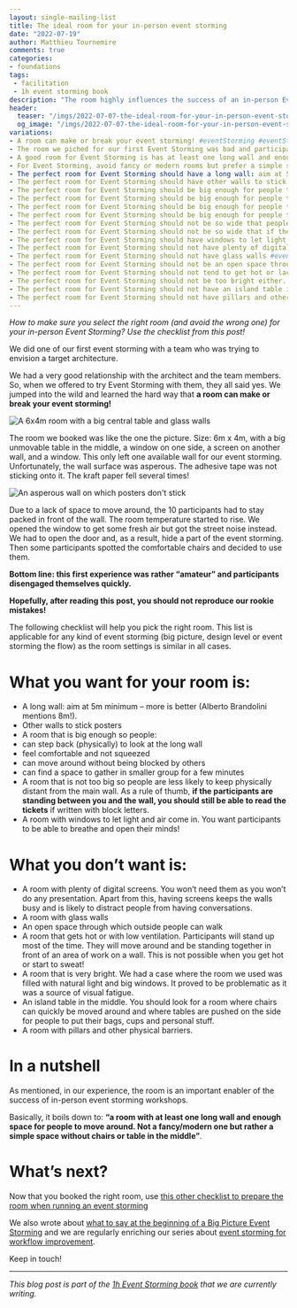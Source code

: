 ```yaml
---
layout: single-mailing-list
title: The ideal room for your in-person event storming
date: "2022-07-19"
author: Matthieu Tournemire
comments: true
categories:
- foundations
tags:
 - facilitation
 - 1h event storming book
description: "The room highly influences the success of an in-person Event Storming. This short post lists what you should look for when selecting a room and what you should try to avoid."
header:
  teaser: "/imgs/2022-07-07-the-ideal-room-for-your-in-person-event-storming/EmptyRoom-teaser72.jpg"
  og_image: "/imgs/2022-07-07-the-ideal-room-for-your-in-person-event-storming/EmptyRoom-og.jpg"
variations:
- A room can make or break your event storming! #eventStorming #eventStormingJournal #workshop #facilitation
- The room we piched for our first Event Storming was bad and participants disengaged quickly. Read this post to avoid our rookie mistakes! #eventStorming #eventStormingJournal #workshop #facilitation
- A good room for Event Storming is has at least one long wall and enough space for people to move around. #eventStorming #eventStormingJournal #workshop #facilitation
- For Event Storming, avoid fancy or modern rooms but prefer a simple space without chairs or table in the middle! #eventStorming #eventStormingJournal #workshop #facilitation
- The perfect room for Event Storming should have a long wall: aim at 5m minimum, more is better, @ziobrando mentions 8m! #eventStorming #eventStormingJournal #workshop #facilitation
- The perfect room for Event Storming should have other walls to stick posters #eventStorming #eventStormingJournal #workshop #facilitation
- The perfect room for Event Storming should be big enough for people to step back (physically) to look at the long wall #eventStorming #eventStormingJournal #workshop #facilitation
- The perfect room for Event Storming should be big enough for people to feel comfortable and not squeezed #eventStorming #eventStormingJournal #workshop #facilitation
- The perfect room for Event Storming should be big enough for people to move around without being blocked by others #eventStorming #eventStormingJournal #workshop #facilitation
- The perfect room for Event Storming should be big enough for people to gather in smaller group for a few minutes #eventStorming #eventStormingJournal #workshop #facilitation
- The perfect room for Event Storming should not be so wide that people keep physically distant from the main wall #eventStorming #eventStormingJournal #workshop #facilitation
- The perfect room for Event Storming should not be so wide that if the participants are standing between you and the wall, you cannot read the tickets! #eventStorming #eventStormingJournal #workshop #facilitation
- The perfect room for Event Storming should have windows to let light and air come in. #eventStorming #eventStormingJournal #workshop #facilitation
- The perfect room for Event Storming should not have plenty of digital screens #eventStorming #eventStormingJournal #workshop #facilitation
- The perfect room for Event Storming should not have glass walls #eventStorming #eventStormingJournal #workshop #facilitation
- The perfect room for Event Storming should not be an open space through which outside people can walk #eventStorming #eventStormingJournal #workshop #facilitation
- The perfect room for Event Storming should not tend to get hot or lack ventilation #eventStorming #eventStormingJournal #workshop #facilitation
- The perfect room for Event Storming should not be too bright either. #eventStorming #eventStormingJournal #workshop #facilitation
- The perfect room for Event Storming should not have an island table in the middle #eventStorming #eventStormingJournal #workshop #facilitation
- The perfect room for Event Storming should not have pillars and other physical barriers. #eventStorming #eventStormingJournal #workshop #facilitation
---
```

_How to make sure you select the right room (and avoid the wrong one) for your in-person Event Storming? Use the checklist from this post!_

We did one of our first event storming with a team who was trying to envision a target architecture.

We had a very good relationship with the architect and the team members. So, when we offered to try Event Storming with them, they all said yes. We jumped into the wild and learned the hard way that **a room can make or break your event storming!**

![A 6x4m room with a big central table and glass walls]({{site.url}}{{site.baseurl}}/imgs/2022-07-07-the-ideal-room-for-your-in-person-event-storming/WrongRoomForEventStorming72.jpg)

The room we booked was like the one the picture. Size: 6m x 4m, with a big unmovable table in the middle, a window on one side, a screen on another wall, and a window. This only left one available wall for our event storming. Unfortunately, the wall surface was asperous. The adhesive tape was not sticking onto it. The kraft paper fell several times!

![An asperous wall on which posters don't stick]({{site.url}}{{site.baseurl}}/imgs/2022-07-07-the-ideal-room-for-your-in-person-event-storming/AsperousWall72.jpg)

Due to a lack of space to move around, the 10 participants had to stay packed in front of the wall. The room temperature started to rise. We opened the window to get some fresh air but got the street noise instead. We had to open the door and, as a result, hide a part of the event storming. Then some participants spotted the comfortable chairs and decided to use them.

**Bottom line: this first experience was rather “amateur” and participants disengaged themselves quickly.**

**Hopefully, after reading this post, you should not reproduce our rookie mistakes!**

The following checklist will help you pick the right room. This list is applicable for any kind of event storming (big picture, design level or event storming the flow) as the room settings is similar in all cases.

# What you want for your room is:
-	A long wall: aim at 5m minimum – more is better (Alberto Brandolini mentions 8m!).
-	Other walls to stick posters
-	A room that is big enough so people:
  -	can step back (physically) to look at the long wall
  -	feel comfortable and not squeezed
  -	can move around without being blocked by others
  -	can find a space to gather in smaller group for a few minutes
-	A room that is not too big so people are less likely to keep physically distant from the main wall. As a rule of thumb, **if the participants are standing between you and the wall, you should still be able to read the tickets** if written with block letters.
-	A room with windows to let light and air come in. You want participants to be able to breathe and open their minds!

# What you don’t want is:
-	A room with plenty of digital screens. You won’t need them as you won’t do any presentation. Apart from this, having screens keeps the walls busy and is likely to distract people from having conversations.
-	A room with glass walls
-	An open space through which outside people can walk
-	A room that gets hot or with low ventilation. Participants will stand up most of the time. They will move around and be standing together in front of an area of work on a wall. This is not possible when you get hot or start to sweat!
-	A room that is very bright. We had a case where the room we used was filled with natural light and big windows. It proved to be problematic as it was a source of visual fatigue.
-	An island table in the middle. You should look for a room where chairs can quickly be moved around and where tables are pushed on the side for people to put their bags, cups and personal stuff.
-	A room with pillars and other physical barriers.

# In a nutshell
As mentioned, in our experience, the room is an important enabler of the success of in-person event storming workshops.

Basically, it boils down to: **“a room with at least one long wall and enough space for people to move around. Not a fancy/modern one but rather a simple space without chairs or table in the middle”**.

# What’s next?
Now that you booked the right room, use [this other checklist to  prepare the room when running an event storming]({{site.url}}{{site.baseurl}}/foundations/how-to-prepare-the-room-for-a-ddd-big-picture-event-storming/)

We also wrote about [what to say at the beginning of a Big Picture Event Storming]({{site.url}}{{site.baseurl}}//big%20picture/what-to-say-at-the-beginning-of-a-big-picture-event-storming-workshop/) and we are regularly enriching our series about [event storming for workflow improvement]({{site.url}}{{site.baseurl}}/categories/#workflow-improvement).

Keep in touch!

----
_This blog post is part of the [1h Event Storming book]({{site.url}}/1h-event-storming-book/) that we are currently writing._
